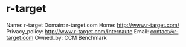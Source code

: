 
# r-target

Name: r-target
Domain: r-target.com
Home: http://www.r-target.com/
Privacy_policy: http://www.r-target.com/internaute
Email: contact@r-target.com
Owned_by: CCM Benchmark
